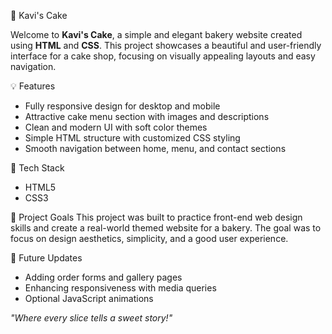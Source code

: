  🎂 Kavi's Cake

Welcome to **Kavi's Cake**, a simple and elegant bakery website created using **HTML** and **CSS**. This project showcases a beautiful and user-friendly interface for a cake shop, focusing on visually appealing layouts and easy navigation.

💡 Features
- Fully responsive design for desktop and mobile
- Attractive cake menu section with images and descriptions
- Clean and modern UI with soft color themes
- Simple HTML structure with customized CSS styling
- Smooth navigation between home, menu, and contact sections

📁 Tech Stack
- HTML5
- CSS3

📌 Project Goals
This project was built to practice front-end web design skills and create a real-world themed website for a bakery. The goal was to focus on design aesthetics, simplicity, and a good user experience.

🎁 Future Updates
- Adding order forms and gallery pages
- Enhancing responsiveness with media queries
- Optional JavaScript animations

*"Where every slice tells a sweet story!"*
